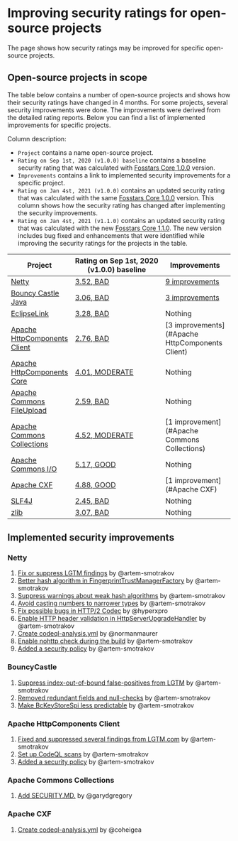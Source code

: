 # Improving security ratings for open-source projects

The page shows how security ratings may be improved for specific open-source projects.

## Open-source projects in scope

The table below contains a number of open-source projects
and shows how their security ratings have changed in 4 months.
For some projects, several security improvements were done.
The improvements were derived from the detailed rating reports.
Below you can find a list of implemented improvements for specific projects.

Column description:

*  `Project` contains a name open-source project.
*  `Rating on Sep 1st, 2020 (v1.0.0) baseline` contains a baseline security rating that was calculated
   with [Fosstars Core 1.0.0](https://github.com/SAP/fosstars-rating-core/releases/tag/v1.0.0) version.
*  `Improvements` contains a link to implemented security improvements for a specific project.
*  `Rating on Jan 4st, 2021 (v1.0.0)` contains an updated security rating that was calculated
   with the same [Fosstars Core 1.0.0](https://github.com/SAP/fosstars-rating-core/releases/tag/v1.0.0) version.
   This column shows how the security rating has changed after implementing the security improvements.
*  `Rating on Jan 4st, 2021 (v1.1.0)` contains an updated security rating that was calculated
   with the new [Fosstars Core 1.1.0](https://github.com/SAP/fosstars-rating-core/releases/tag/v1.1.0).
   The new version includes bug fixed and enhancements that were identified while improving
   the security ratings for the projects in the table.

| Project | Rating&nbsp;on&nbsp;Sep&nbsp;1st,&nbsp;2020 (v1.0.0)&nbsp;baseline | Improvements | Rating&nbsp;on&nbsp;Jan&nbsp;4st,&nbsp;2021 (v1.0.0) | Rating&nbsp;on&nbsp;Jan&nbsp;4st,&nbsp;2021 (v1.1.0) |
|---|---|---|---|---|
| [Netty](https://github.com/netty/netty) | [3.52, BAD](report_Sep_1st_2020_v1_0_0/netty/netty.md) | [9&nbsp;improvements](#Netty) | [4.47, MODERATE](report_Jan_4th_2021_v1_0_0/netty/netty.md) :arrow_up: | [6.02, GOOD](report_Jan_4th_2021_v1_1_0/netty/netty.md) :arrow_up: |
| [Bouncy Castle Java](https://github.com/bcgit/bc-java) | [3.06, BAD](report_Sep_1st_2020_v1_0_0/bcgit/bc-java.md) | [3&nbsp;improvements](#BouncyCastle) | [3.18, BAD](report_Jan_4th_2021_v1_0_0/bcgit/bc-java.md) :arrow_up: | [3.37, BAD](report_Jan_4th_2021_v1_1_0/bcgit/bc-java.md) :arrow_up: |
| [EclipseLink](https://github.com/eclipse-ee4j/eclipselink) | [3.28, BAD](report_Sep_1st_2020_v1_0_0/eclipse-ee4j/eclipselink.md) | Nothing | [3.42, BAD](report_Jan_4th_2021_v1_0_0/eclipse-ee4j/eclipselink.md) :arrow_up: | [4.53, MODERATE](report_Jan_4th_2021_v1_1_0/eclipse-ee4j/eclipselink.md) :arrow_up: |
| [Apache HttpComponents Client](https://github.com/apache/httpcomponents-client) | [2.76, BAD](report_Sep_1st_2020_v1_0_0/apache/httpcomponents-client.md) | [3&nbsp;improvements](#Apache HttpComponents Client) | [3.64, BAD](report_Jan_4th_2021_v1_0_0/apache/httpcomponents-client.md) :arrow_up: | [3.64, BAD](report_Jan_4th_2021_v1_1_0/apache/httpcomponents-client.md) :arrow_up: |
| [Apache HttpComponents Core](https://github.com/apache/httpcomponents-core) | [4.01, MODERATE](report_Sep_1st_2020_v1_0_0/apache/httpcomponents-core.md) | Nothing | [3.94, BAD](report_Jan_4th_2021_v1_0_0/apache/httpcomponents-core.md) :arrow_down: | [4.35, MODERATE](report_Jan_4th_2021_v1_1_0/apache/httpcomponents-core.md) :arrow_up: |
| [Apache Commons FileUpload](https://github.com/apache/commons-fileupload) | [2.59, BAD](report_Sep_1st_2020_v1_0_0/apache/commons-fileupload.md) | Nothing | [2.97, BAD](report_Jan_4th_2021_v1_0_0/apache/commons-fileupload.md) :arrow_up: | [3.36, BAD](report_Jan_4th_2021_v1_1_0/apache/commons-fileupload.md) :arrow_up: |
| [Apache Commons Collections](https://github.com/apache/commons-collections) | [4.52, MODERATE](report_Sep_1st_2020_v1_0_0/apache/commons-collections.md) | [1&nbsp;improvement](#Apache Commons Collections) | [4.78, MODERATE](report_Jan_4th_2021_v1_0_0/apache/commons-collections.md) :arrow_up: | [5.58, GOOD](report_Jan_4th_2021_v1_1_0/apache/commons-collections.md) :arrow_up: |
| [Apache Commons I/O](https://github.com/apache/commons-io) | [5.17, GOOD](report_Sep_1st_2020_v1_0_0/apache/commons-io.md) | Nothing | [4.90, MODERATE](report_Jan_4th_2021_v1_0_0/apache/commons-io.md) :arrow_down: | [5.61, GOOD](report_Jan_4th_2021_v1_1_0/apache/commons-io.md) :arrow_up: |
| [Apache CXF](https://github.com/apache/cxf) | [4.88, GOOD](report_Sep_1st_2020_v1_0_0/apache/cxf.md) | [1&nbsp;improvement](#Apache CXF) | [5.07, MODERATE](report_Jan_4th_2021_v1_0_0/apache/cxf.md) :arrow_up: | [5.62, GOOD](report_Jan_4th_2021_v1_1_0/apache/cxf.md) :arrow_up: |
| [SLF4J](https://github.com/qos-ch/slf4j) | [2.45, BAD](report_Sep_1st_2020_v1_0_0/qos-ch/slf4j.md) | Nothing | [2.46, BAD](report_Jan_4th_2021_v1_0_0/qos-ch/slf4j.md) :arrow_up: | [2.88, BAD](report_Jan_4th_2021_v1_1_0/qos-ch/slf4j.md) :arrow_up: |
| [zlib](https://github.com/madler/zlib) | [3.07, BAD](report_Sep_1st_2020_v1_0_0/madler/zlib.md) | Nothing | [3.14, BAD](report_Jan_4th_2021_v1_0_0/madler/zlib.md) :arrow_up: | [3.12, BAD](report_Jan_4th_2021_v1_1_0/madler/zlib.md) :arrow_up: |

## Implemented security improvements

### Netty

1.  [Fix or suppress LGTM findings](https://github.com/netty/netty/pull/10689) by @artem-smotrakov
1.  [Better hash algorithm in FingerprintTrustManagerFactory](https://github.com/netty/netty/pull/10683) by @artem-smotrakov
1.  [Suppress warnings about weak hash algorithms](https://github.com/netty/netty/pull/10647) by @artem-smotrakov
1.  [Avoid casting numbers to narrower types](https://github.com/netty/netty/pull/10645) by @artem-smotrakov
1.  [Fix possible bugs in HTTP/2 Codec](https://github.com/netty/netty/pull/10640) by @hyperxpro
1.  [Enable HTTP header validation in HttpServerUpgradeHandler](https://github.com/netty/netty/pull/10643) by @artem-smotrakov
1.  [Create codeql-analysis.yml](https://github.com/netty/netty/pull/10696) by @normanmaurer
1.  [Enable nohttp check during the build](https://github.com/netty/netty/pull/10708) by @artem-smotrakov
1.  [Added a security policy](https://github.com/netty/netty/pull/10692) by @artem-smotrakov

### BouncyCastle

1.  [Suppress index-out-of-bound false-positives from LGTM](https://github.com/bcgit/bc-java/pull/814) by @artem-smotrakov
1.  [Removed redundant fields and null-checks](https://github.com/bcgit/bc-java/pull/810) by @artem-smotrakov
1.  [Make BcKeyStoreSpi less predictable](https://github.com/bcgit/bc-java/pull/809) by @artem-smotrakov
    
### Apache HttpComponents Client

1.  [Fixed and suppressed several findings from LGTM.com](https://github.com/apache/httpcomponents-client/pull/262) by @artem-smotrakov
1.  [Set up CodeQL scans](https://github.com/apache/httpcomponents-client/pull/264) by @artem-smotrakov
1.  [Added a security policy](https://github.com/apache/httpcomponents-client/pull/263) by @artem-smotrakov
    
### Apache Commons Collections

1.  [Add SECURITY.MD.](https://github.com/apache/commons-collections/commit/f51e6c61ed591b85525a2a10adef1fba834d5007) by @garydgregory
    
### Apache CXF

1.  [Create codeql-analysis.yml](https://github.com/apache/cxf/commit/a4b4085f1c019302b1f1124a60dc1d5af1ce7085) by @coheigea

